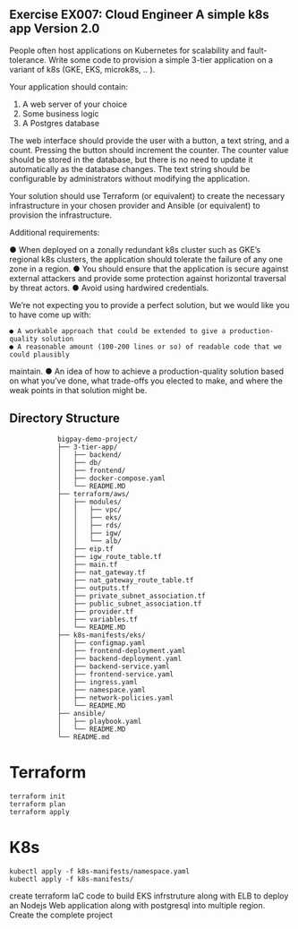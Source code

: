 Exercise EX007: Cloud Engineer
A simple k8s app
Version 2.0
---


People often host applications on Kubernetes for scalability and fault-tolerance. Write some
code to provision a simple 3-tier application on a variant of k8s (GKE, EKS, microk8s, .. ).

Your application should contain:
1. A web server of your choice
2. Some business logic
3. A Postgres database


The web interface should provide the user with a button, a text string, and a count. Pressing
the button should increment the counter. The counter value should be stored in the
database, but there is no need to update it automatically as the database changes. The text
string should be configurable by administrators without modifying the application.


Your solution should use Terraform (or equivalent) to create the necessary infrastructure in
your chosen provider and Ansible (or equivalent) to provision the infrastructure.

Additional requirements:

● When deployed on a zonally redundant k8s cluster such as GKE’s regional k8s
clusters, the application should tolerate the failure of any one zone in a region.
● You should ensure that the application is secure against external attackers and
provide some protection against horizontal traversal by threat actors.
● Avoid using hardwired credentials.


We’re not expecting you to provide a perfect solution, but we would like you to have come up
with:

    ● A workable approach that could be extended to give a production-quality solution
    ● A reasonable amount (100-200 lines or so) of readable code that we could plausibly
maintain.
    ● An idea of how to achieve a production-quality solution based on what you’ve done,
what trade-offs you elected to make, and where the weak points in that solution might
be.
## Directory Structure



                bigpay-demo-project/
                ├── 3-tier-app/
                │   ├── backend/
                │   ├── db/
                │   ├── frontend/
                │   ├── docker-compose.yaml
                │   └── README.MD
                ├── terraform/aws/
                │   ├── modules/
                │   │   ├── vpc/
                │   │   ├── eks/
                │   │   ├── rds/
                │   │   ├── igw/
                │   │   └── alb/
                │   ├── eip.tf
                │   ├── igw_route_table.tf
                │   ├── main.tf
                │   ├── nat_gateway.tf
                │   ├── nat_gateway_route_table.tf
                │   ├── outputs.tf
                │   ├── private_subnet_association.tf
                │   ├── public_subnet_association.tf
                │   ├── provider.tf
                │   ├── variables.tf
                │   └── README.MD
                ├── k8s-manifests/eks/
                │   ├── configmap.yaml
                │   ├── frontend-deployment.yaml
                │   ├── backend-deployment.yaml
                │   ├── backend-service.yaml
                │   ├── frontend-service.yaml
                │   ├── ingress.yaml
                │   ├── namespace.yaml
                │   ├── network-policies.yaml
                │   └── README.MD
                ├── ansible/
                │   ├── playbook.yaml
                │   └── README.MD
                └── README.md

# Terraform
    terraform init
    terraform plan
    terraform apply

# K8s
    kubectl apply -f k8s-manifests/namespace.yaml
    kubectl apply -f k8s-manifests/


create  terraform IaC code to build EKS infrstruture along with ELB to deploy  an Nodejs Web application along with postgresql into multiple region. Create the complete project
